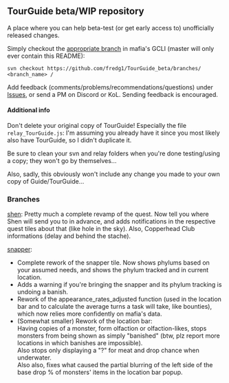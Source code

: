 ## TourGuide beta/WIP repository

A place where you can help beta-test (or get early access to) unofficially released changes.

Simply checkout the [appropriate branch](https://github.com/fredg1/TourGuide_beta/branches) in mafia's GCLI (master will only ever contain this README):

`svn checkout https://github.com/fredg1/TourGuide_beta/branches/ <branch_name> /`

Add feedback (comments/problems/recommendations/questions) under [Issues](https://github.com/fredg1/TourGuide_beta/issues), or send a PM on Discord or KoL.
Sending feedback is encouraged.


#### Additional info
Don't delete your original copy of TourGuide! Especially the file `relay_TourGuide.js`: I'm assuming you already have it since you most likely also have TourGuide, so I didn't duplicate it.

Be sure to clean your svn and relay folders when you're done testing/using a copy; they won't go by themselves...


Also, sadly, this obviously won't include any change you made to your own copy of Guide/TourGuide...

### Branches

[shen](https://github.com/cdrock/TourGuide/pull/45): Pretty much a complete revamp of the quest. Now tell you where Shen will send you to in advance, and adds notifications in the respective quest tiles about that (like hole in the sky). Also, Copperhead Club informations (delay and behind the stache).

[snapper](https://github.com/cdrock/TourGuide/pull/48):
- Complete rework of the snapper tile. Now shows phylums based on your assumed needs, and shows the phylum tracked and in current location.  
- Adds a warning if you're bringing the snapper and its phylum tracking is undoing a banish.  
- Rework of the appearance_rates_adjusted function (used in the location bar and to calculate the average turns a task will take, like bounties), which now relies more confidently on mafia's data.  
- (Somewhat smaller) Rework of the location bar:  
  Having copies of a monster, form olfaction or olfaction-likes, stops monsters from being shown as simply "banished" (btw, plz report more locations in which banishes are impossible).  
  Also stops only displaying a "?" for meat and drop chance when underwater.  
  Also also, fixes what caused the partial blurring of the left side of the base drop % of monsters' items in the location bar popup.
